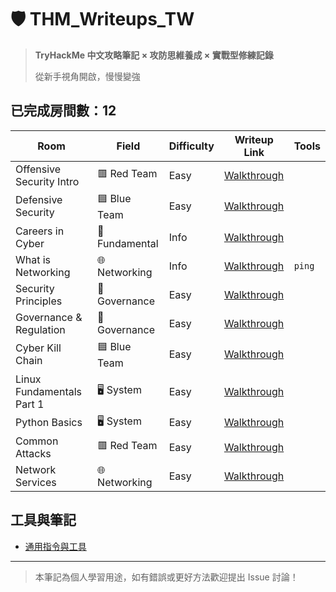 # 🛡️ THM_Writeups_TW

> **TryHackMe 中文攻略筆記 × 攻防思維養成 × 實戰型修練記錄** 
>
> 從新手視角開啟，慢慢變強

## 已完成房間數：12

|  Room                          |                 Field                |           Difficulty          | Writeup Link                                              | Tools | 
|--------------------------------------------------|--------------------------------------|-------------------------------|-----------------------------------------------------------|------|
| Offensive Security Intro    |               	🟥 Red Team       |              Easy             | [Walkthrough](./rooms/01_Offensive%20Security%20Intro.md) |
| Defensive Security           |             🟦 Blue Team         |              Easy             | [Walkthrough](./rooms/02_Defensive%20Security%20Intro.md) |
| Careers in Cyber            |           🔧Fundamental    |              Info             | [Walkthrough](./rooms/03_Careers%20in%20Cyber.md)         |
| What is Networking           |      🌐 Networking   |              Info             | [Walkthrough](./rooms/04_What%20is%20Networking.md)       | `ping` |
| Security Principles          |   🧾 Governance |             Easy          | [Walkthrough](./rooms/name1/walkthrough.md)               |
| Governance & Regulation        |   🧾 Governance |             Easy          | [Walkthrough](./rooms/name1/walkthrough.md)               |
| Cyber Kill Chain              |        🟦 Blue Team    |             Easy          | [Walkthrough](./rooms/name1/walkthrough.md)               |
|  Linux Fundamentals Part 1      |    🖥️ System  |             Easy          | [Walkthrough](./rooms/name1/walkthrough.md)               |
| Python Basics               |     🖥️ System |             Easy          | [Walkthrough](./rooms/name1/walkthrough.md)               |
| Common Attacks                 |    	🟥 Red Team   |             Easy          | [Walkthrough](./rooms/name1/walkthrough.md)               |
| Network Services                 |    🌐 Networking   |             Easy          | [Walkthrough](./rooms/name1/walkthrough.md)               |


## 工具與筆記
- [通用指令與工具](./assets/common-tools.md)

---

> 本筆記為個人學習用途，如有錯誤或更好方法歡迎提出 Issue 討論！
